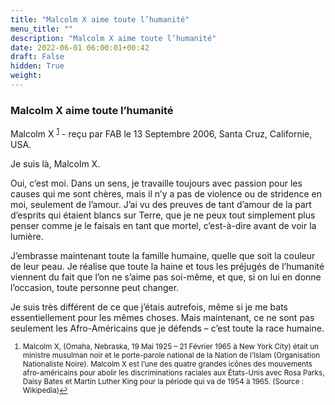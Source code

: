 ```yaml
---
title: "Malcolm X aime toute l’humanité"
menu_title: ""
description: "Malcolm X aime toute l’humanité"
date: 2022-06-01 06:00:01+00:42
draft: False
hidden: True
weight:
---
```

### Malcolm X aime toute l’humanité

Malcolm X <sup id="a1">[1](#f1)</sup> - reçu par FAB le 13 Septembre 2006, Santa Cruz, Californie, USA.

Je suis là, Malcolm X.

Oui, c’est moi. Dans un sens, je travaille toujours avec passion pour les causes qui me sont chères, mais il n’y a pas de violence ou de stridence en moi, seulement de l’amour. J’ai vu des preuves de tant d’amour de la part d’esprits qui étaient blancs sur Terre, que je ne peux tout simplement plus penser comme je le faisais en tant que mortel, c’est-à-dire avant de voir la lumière.

J’embrasse maintenant toute la famille humaine, quelle que soit la couleur de leur peau. Je réalise que toute la haine et tous les préjugés de l’humanité viennent du fait que l’on ne s’aime pas soi-même, et que, si on lui en donne l’occasion, toute personne peut changer.

Je suis très différent de ce que j’étais autrefois, même si je me bats essentiellement pour les mêmes choses. Mais maintenant, ce ne sont pas seulement les Afro-Américains que je défends – c’est toute la race humaine.
<small>

1. <large id="f1"> Malcolm X, (Omaha, Nebraska, 19 Mai 1925 – 21 Février 1965 à New York City) était un ministre musulman noir et le porte-parole national de la Nation de l’Islam (Organisation Nationaliste Noire). Malcolm X est l’une des quatre grandes icônes des mouvements afro-américains pour abolir les discriminations raciales aux États-Unis avec Rosa Parks, Daisy Bates et Martin Luther King pour la période qui va de 1954 à 1965. (Source : Wikipedia)[↩](#a1)